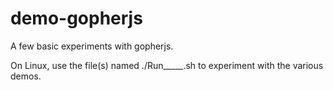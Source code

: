 # demo-gopherjs

A few basic experiments with gopherjs.

On Linux, use the file(s) named ./Run_____.sh to experiment with the various demos.
